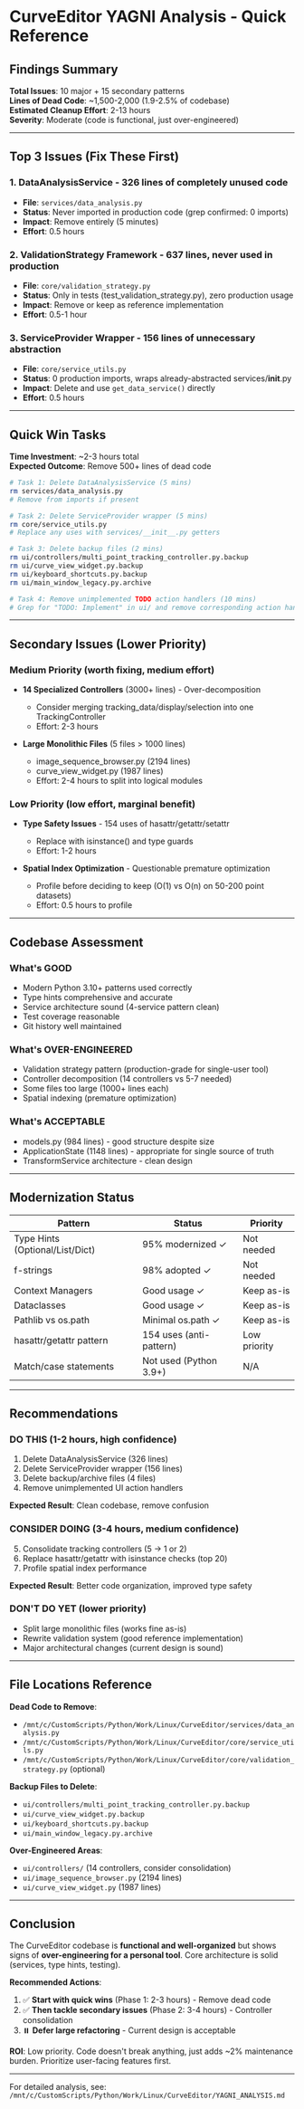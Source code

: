 # CurveEditor YAGNI Analysis - Quick Reference

## Findings Summary

**Total Issues**: 10 major + 15 secondary patterns  
**Lines of Dead Code**: ~1,500-2,000 (1.9-2.5% of codebase)  
**Estimated Cleanup Effort**: 2-13 hours  
**Severity**: Moderate (code is functional, just over-engineered)

---

## Top 3 Issues (Fix These First)

### 1. DataAnalysisService - 326 lines of completely unused code
- **File**: `services/data_analysis.py`
- **Status**: Never imported in production code (grep confirmed: 0 imports)
- **Impact**: Remove entirely (5 minutes)
- **Effort**: 0.5 hours

### 2. ValidationStrategy Framework - 637 lines, never used in production
- **File**: `core/validation_strategy.py`
- **Status**: Only in tests (test_validation_strategy.py), zero production usage
- **Impact**: Remove or keep as reference implementation
- **Effort**: 0.5-1 hour

### 3. ServiceProvider Wrapper - 156 lines of unnecessary abstraction
- **File**: `core/service_utils.py`
- **Status**: 0 production imports, wraps already-abstracted services/__init__.py
- **Impact**: Delete and use `get_data_service()` directly
- **Effort**: 0.5 hours

---

## Quick Win Tasks

**Time Investment**: ~2-3 hours total  
**Expected Outcome**: Remove 500+ lines of dead code

```bash
# Task 1: Delete DataAnalysisService (5 mins)
rm services/data_analysis.py
# Remove from imports if present

# Task 2: Delete ServiceProvider wrapper (5 mins)
rm core/service_utils.py
# Replace any uses with services/__init__.py getters

# Task 3: Delete backup files (2 mins)
rm ui/controllers/multi_point_tracking_controller.py.backup
rm ui/curve_view_widget.py.backup
rm ui/keyboard_shortcuts.py.backup
rm ui/main_window_legacy.py.archive

# Task 4: Remove unimplemented TODO action handlers (10 mins)
# Grep for "TODO: Implement" in ui/ and remove corresponding action handlers
```

---

## Secondary Issues (Lower Priority)

### Medium Priority (worth fixing, medium effort)
- **14 Specialized Controllers** (3000+ lines) - Over-decomposition
  - Consider merging tracking_data/display/selection into one TrackingController
  - Effort: 2-3 hours

- **Large Monolithic Files** (5 files > 1000 lines)
  - image_sequence_browser.py (2194 lines)
  - curve_view_widget.py (1987 lines)
  - Effort: 2-4 hours to split into logical modules

### Low Priority (low effort, marginal benefit)
- **Type Safety Issues** - 154 uses of hasattr/getattr/setattr
  - Replace with isinstance() and type guards
  - Effort: 1-2 hours

- **Spatial Index Optimization** - Questionable premature optimization
  - Profile before deciding to keep (O(1) vs O(n) on 50-200 point datasets)
  - Effort: 0.5 hours to profile

---

## Codebase Assessment

### What's GOOD
- Modern Python 3.10+ patterns used correctly
- Type hints comprehensive and accurate
- Service architecture sound (4-service pattern clean)
- Test coverage reasonable
- Git history well maintained

### What's OVER-ENGINEERED
- Validation strategy pattern (production-grade for single-user tool)
- Controller decomposition (14 controllers vs 5-7 needed)
- Some files too large (1000+ lines each)
- Spatial indexing (premature optimization)

### What's ACCEPTABLE
- models.py (984 lines) - good structure despite size
- ApplicationState (1148 lines) - appropriate for single source of truth
- TransformService architecture - clean design

---

## Modernization Status

| Pattern | Status | Priority |
|---------|--------|----------|
| Type Hints (Optional/List/Dict) | 95% modernized ✓ | Not needed |
| f-strings | 98% adopted ✓ | Not needed |
| Context Managers | Good usage ✓ | Keep as-is |
| Dataclasses | Good usage ✓ | Keep as-is |
| Pathlib vs os.path | Minimal os.path ✓ | Keep as-is |
| hasattr/getattr pattern | 154 uses (anti-pattern) | Low priority |
| Match/case statements | Not used (Python 3.9+) | N/A |

---

## Recommendations

### DO THIS (1-2 hours, high confidence)
1. Delete DataAnalysisService (326 lines)
2. Delete ServiceProvider wrapper (156 lines)
3. Delete backup/archive files (4 files)
4. Remove unimplemented UI action handlers

**Expected Result**: Clean codebase, remove confusion

### CONSIDER DOING (3-4 hours, medium confidence)
5. Consolidate tracking controllers (5 → 1 or 2)
6. Replace hasattr/getattr with isinstance checks (top 20)
7. Profile spatial index performance

**Expected Result**: Better code organization, improved type safety

### DON'T DO YET (lower priority)
- Split large monolithic files (works fine as-is)
- Rewrite validation system (good reference implementation)
- Major architectural changes (current design is sound)

---

## File Locations Reference

**Dead Code to Remove**:
- `/mnt/c/CustomScripts/Python/Work/Linux/CurveEditor/services/data_analysis.py`
- `/mnt/c/CustomScripts/Python/Work/Linux/CurveEditor/core/service_utils.py`
- `/mnt/c/CustomScripts/Python/Work/Linux/CurveEditor/core/validation_strategy.py` (optional)

**Backup Files to Delete**:
- `ui/controllers/multi_point_tracking_controller.py.backup`
- `ui/curve_view_widget.py.backup`
- `ui/keyboard_shortcuts.py.backup`
- `ui/main_window_legacy.py.archive`

**Over-Engineered Areas**:
- `ui/controllers/` (14 controllers, consider consolidation)
- `ui/image_sequence_browser.py` (2194 lines)
- `ui/curve_view_widget.py` (1987 lines)

---

## Conclusion

The CurveEditor codebase is **functional and well-organized** but shows signs of **over-engineering for a personal tool**. Core architecture is solid (services, type hints, testing).

**Recommended Actions**:
1. ✅ **Start with quick wins** (Phase 1: 2-3 hours) - Remove dead code
2. ✅ **Then tackle secondary issues** (Phase 2: 3-4 hours) - Controller consolidation
3. ⏸️ **Defer large refactoring** - Current design is acceptable

**ROI**: Low priority. Code doesn't break anything, just adds ~2% maintenance burden. Prioritize user-facing features first.

---

For detailed analysis, see: `/mnt/c/CustomScripts/Python/Work/Linux/CurveEditor/YAGNI_ANALYSIS.md`
